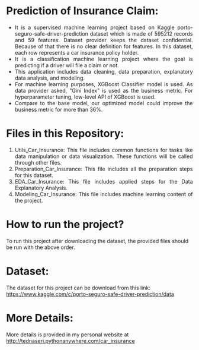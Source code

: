 # Prediction of Insurance Claim:
<ul align="justify">
<li>It is a supervised machine learning project based on Kaggle porto-seguro-safe-driver-prediction dataset which is made of 595212 records and 59 features. Dataset provider keeps the dataset confidential. Because of that there is no clear definition for features. In this dataset, each row represents a car insurance policy holder.</li>
<li>It is a classification machine learning project where the goal is predicting if a driver will file a claim or not.</li>
<li>This application includes data cleaning, data preparation, explanatory data analysis, and modeling.</li>
<li>For machine learning purposes, XGBoost Classifier model is used. As data provider asked, "Gini Index" is used as the business metric. For hyperparameter tuning, low-level API of XGBoost is used.</li>
<li>Compare to the base model, our optimized model could improve the business metric for more than 36%.</li>
</ul>
  
# Files in this Repository:
<ol align="justify">
<li>Utils_Car_Insurance: This file includes common functions for tasks like data manipulation or data visualization. These functions will be called through other files.</li>
<li>Preparation_Car_Insurance: This file includes all the preparation steps for this dataset.</li>
<li>EDA_Car_Insurance: This file includes applied steps for the Data Explanatory Analysis.</li>
<li>Modeling_Car_Insurance: This file includes machine learning content of the project.</li>
</ol>

# How to run the project?
To run this project after downloading the dataset, the provided files should be run with the above order.

# Dataset:
The dataset for this project can be download from this link: https://www.kaggle.com/c/porto-seguro-safe-driver-prediction/data

# More Details:
More details is provided in my personal website at http://tednaseri.pythonanywhere.com/car_insurance
